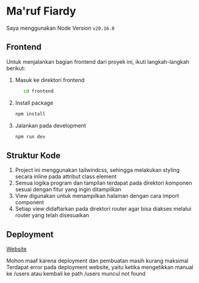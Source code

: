 # Ma'ruf Fiardy

Saya menggunakan Node Version `v20.16.0`

## Frontend

Untuk menjalankan bagian frontend dari proyek ini, ikuti langkah-langkah berikut:

1. Masuk ke direktori frontend

   ```bash
      cd frontend
   ```

2. Install package

   ```bash
   npm install
   ```

3. Jalankan pada development

   ```bash
   npm run dev
   ```

## Struktur Kode

1. Project ini menggunakan tailwindcss, sehingga melakukan styling secara inline pada attribut class element
2. Semua logika program dan tampilan terdapat pada direktori komponen sesuai dengan fitur yang ingin ditampilkan
3. View digunakan untuk menampilkan halaman dengan cara import component
4. Setiap view didaftarkan pada direktori router agar bisa diakses melalui router yang telah disesuaikan

## Deployment

[Website](https://tesferumahwebsite.vercel.app/)

Mohon maaf karena deployment dan pembuatan masih kurang maksimal
Terdapat error pada deployment website, yaitu ketika mengetikkan manual ke /users atau kembali ke path /users muncul not found
